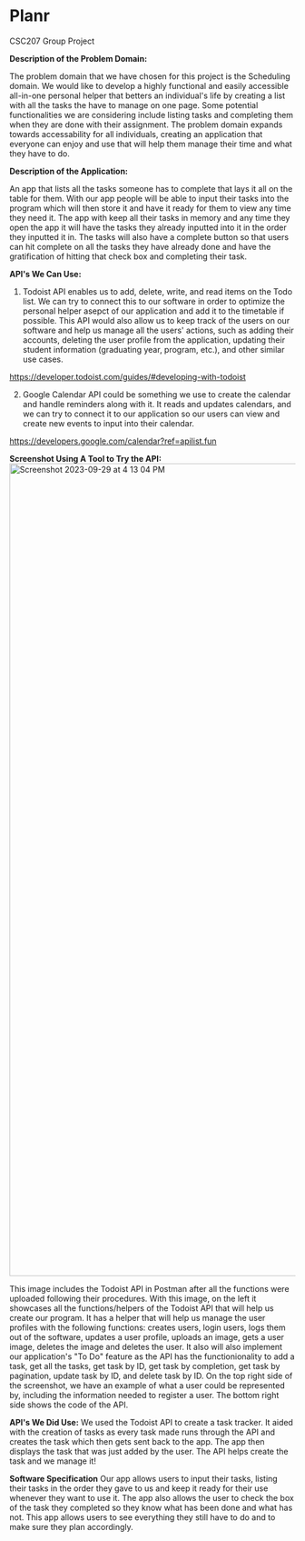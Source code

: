 # Planr
CSC207 Group Project

**Description of the Problem Domain:**

The problem domain that we have chosen for this project is the Scheduling domain. We would like to develop a highly functional and easily accessible all-in-one personal helper that betters an individual's life by creating a list with all the tasks the have to manage on one page. Some potential functionalities we are considering include listing tasks and completing them when they are done with their assignment. The problem domain expands towards accessability for all individuals, creating an application that everyone can enjoy and use that will help them manage their time and what they have to do. 


**Description of the Application:**

An app that lists all the tasks someone has to complete that lays it all on the table for them. With our app people will be able to input their tasks into the program which will then store it and have it ready for them to view any time they need it. The app with keep all their tasks in memory and any time they open the app it will have the tasks they already inputted into it in the order they inputted it in. The tasks will also have a complete button so that users can hit complete on all the tasks they have already done and have the gratification of hitting that check box and completing their task. 

**API's We Can Use:**

1. Todoist API enables us to add, delete, write, and read items on the Todo list. We can try to connect this to our software in order to optimize the personal helper asepct of our application and add it to the timetable if possible. This API would also allow us to keep track of the users on our software and help us manage all the users' actions, such as adding their accounts, deleting the user profile from the application, updating their student information (graduating year, program, etc.), and other similar use cases. 

https://developer.todoist.com/guides/#developing-with-todoist


2. Google Calendar API could be something we use to create the calendar and handle reminders along with it. It reads and updates calendars, and we can try to connect it to our application so our users can view and create new events to input into their calendar. 

https://developers.google.com/calendar?ref=apilist.fun


**Screenshot Using A Tool to Try the API:**
<img width="1430" alt="Screenshot 2023-09-29 at 4 13 04 PM" src="https://github.com/grace-shang/week3-project/assets/128920671/c1d5b70b-2add-49a0-a5c5-ee5a10e8923c">

This image includes the Todoist API in Postman after all the functions were uploaded following their procedures. With this image, on the left it showcases all the functions/helpers of the Todoist API that will help us create our program. It has a helper that will help us manage the user profiles with the following functions: creates users, login users, logs them out of the software, updates a user profile, uploads an image, gets a user image, deletes the image and deletes the user. It also will also implement our application's "To Do" feature as the API has the functionionality to add a task, get all the tasks, get task by ID, get task by completion, get task by pagination, update task by ID, and delete task by ID. On the top right side of the screenshot, we have an example of what a user could be represented by, including the information needed to register a user. The bottom right side shows the code of the API.

**API's We Did Use:**
We used the Todoist API to create a task tracker. It aided with the creation of tasks as every task made runs through the API and creates the task which then gets sent back to the app. The app then displays the task that was just added by the user. The API helps create the task and we manage it! 


**Software Specification**
Our app allows users to input their tasks, listing their tasks in the order they gave to us and keep it ready for their use whenever they want to use it. The app also allows the user to check the box of the task they completed so they know what has been done and what has not. This app allows users to see everything they still have to do and to make sure they plan accordingly. 
